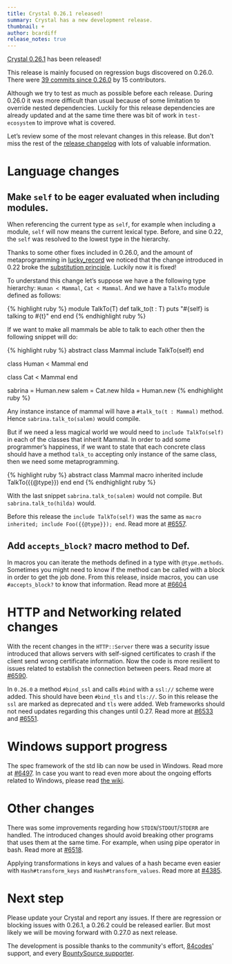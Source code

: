 ```yaml
---
title: Crystal 0.26.1 released!
summary: Crystal has a new development release.
thumbnail: +
author: bcardiff
release_notes: true
---
```


[Crystal 0.26.1](https://github.com/crystal-lang/crystal/releases/tag/0.26.1) has been released!

This release is mainly focused on regression bugs discovered on 0.26.0. There were [39 commits since 0.26.0](https://github.com/crystal-lang/crystal/compare/0.26.0...0.26.1) by 15 contributors.

Although we try to test as much as possible before each release. During 0.26.0 it was more difficult than usual because of some limitation to override nested dependencies. Luckily for this release dependencies are already updated and at the same time there was bit of work in `test-ecosystem` to improve what is covered.

Let’s review some of the most relevant changes in this release. But don't miss the rest of the [release changelog](https://github.com/crystal-lang/crystal/releases/tag/0.26.1) with lots of valuable information.

# Language changes

##  Make `self` to be eager evaluated when including modules.

When referencing the current type as `self`, for example when including a module, `self` will now means the current lexical type. Before, and sine 0.22, the `self` was resolved to the lowest type in the hierarchy.

Thanks to some other fixes included in 0.26.0, and the amount of metaprogramming in [lucky_record](https://github.com/luckyframework/lucky_record) we noticed that the change introduced in 0.22 broke the [substitution principle](https://en.wikipedia.org/wiki/Liskov_substitution_principle). Luckily now it is fixed!

To understand this change let’s suppose we have a the following type hierarchy: `Human < Mammal`, `Cat < Mammal`. And we have a `TalkTo` module defined as follows:

<div class="code_section">{% highlight ruby %}
module TalkTo(T)
  def talk_to(t : T)
    puts "#{self} is talking to #{t}"
  end
end
{% endhighlight ruby %}</div>

If we want to make all mammals be able to talk to each other then the following snippet will do:

<div class="code_section">{% highlight ruby %}
abstract class Mammal
  include TalkTo(self)
end

class Human < Mammal
end

class Cat < Mammal
end

sabrina = Human.new
salem = Cat.new
hilda = Human.new
{% endhighlight ruby %}</div>

Any instance instance of mammal will have a `#talk_to(t : Mammal)` method. Hence `sabrina.talk_to(salem)` would compile.

But if we need a less magical world we would need to `include TalkTo(self)` in each of the classes that inherit Mammal. In order to add some programmer’s happiness, if we want to state that each concrete class should have a method `talk_to` accepting only instance of the same class, then we need some metaprogramming.

<div class="code_section">{% highlight ruby %}
abstract class Mammal
  macro inherited
    include TalkTo({{@type}})
  end
end
{% endhighlight ruby %}</div>

With the last snippet `sabrina.talk_to(salem)` would not compile. But `sabrina.talk_to(hilda)` would.

Before this release the `include TalkTo(self)` was the same as `macro inherited; include Foo({{@type}}); end`. Read more at [#6557](https://github.com/crystal-lang/crystal/pull/6557).

## Add `accepts_block?` macro method to Def.

In macros you can iterate the methods defined in a type with `@type.methods`. Sometimes you might need to know if the method can be called with a block in order to get the job done. From this release, inside macros, you can use `#accepts_block?` to know that information. Read more at [#6604](https://github.com/crystal-lang/crystal/pull/6604)

# HTTP and Networking related changes

With the recent changes in the `HTTP::Server` there was a security issue introduced that allows servers with self-signed certificates to crash if the client send wrong certificate information. Now the code is more resilient to issues related to establish the connection between peers. Read more at [#6590](https://github.com/crystal-lang/crystal/pull/6590).

In `0.26.0` a method `#bind_ssl` and calls `#bind` with a `ssl://` scheme were added. This should have been `#bind_tls` and `tls://`. So in this release the `ssl` are marked as deprecated and `tls` were added. Web frameworks should not need updates regarding this changes until 0.27. Read more at [#6533](https://github.com/crystal-lang/crystal/pull/6533) and [#6551](https://github.com/crystal-lang/crystal/pull/6551).

# Windows support progress

The spec framework of the std lib can now be used in Windows. Read more at [#6497](https://github.com/crystal-lang/crystal/pull/6497). In case you want to read even more about the ongoing efforts related to Windows, please read [the wiki](https://github.com/crystal-lang/crystal/wiki/Porting-to-Windows).

# Other changes

There was some improvements regarding how `STDIN`/`STDOUT`/`STDERR` are handled. The introduced changes should avoid breaking other programs that uses them at the same time. For example, when using pipe operator in bash. Read more at [#6518](https://github.com/crystal-lang/crystal/pull/6518).

Applying transformations in keys and values of a hash became even easier with `Hash#transform_keys` and `Hash#transform_values`. Read more at [#4385](https://github.com/crystal-lang/crystal/pull/4385).

# Next step

Please update your Crystal and report any issues. If there are regression or blocking issues with 0.26.1, a 0.26.2 could be released earlier. But most likely we will be moving forward with 0.27.0 as next release.

The development is possible thanks to the community's effort, [84codes](https://www.84codes.com/)' support, and every [BountySource supporter](https://crystal-lang.org/sponsors).
